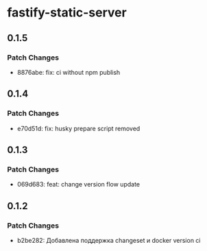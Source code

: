 # fastify-static-server

## 0.1.5

### Patch Changes

- 8876abe: fix: ci without npm publish

## 0.1.4

### Patch Changes

- e70d51d: fix: husky prepare script removed

## 0.1.3

### Patch Changes

- 069d683: feat: change version flow update

## 0.1.2

### Patch Changes

- b2be282: Добавлена поддержка changeset и docker version ci
